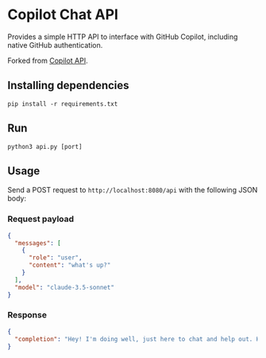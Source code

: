 # Copilot Chat API

Provides a simple HTTP API to interface with GitHub Copilot, including native GitHub authentication.

Forked from [Copilot API](https://github.com/B00TK1D/copilot-api).

## Installing dependencies

`pip install -r requirements.txt`

## Run

`python3 api.py [port]`

## Usage

Send a POST request to `http://localhost:8080/api` with the following JSON body:

### Request payload

```json
{
  "messages": [
    {
      "role": "user",
      "content": "what's up?"
    }
  ],
  "model": "claude-3.5-sonnet"
}
```

### Response

```json
{
  "completion": "Hey! I'm doing well, just here to chat and help out. How are you?"
}
```
